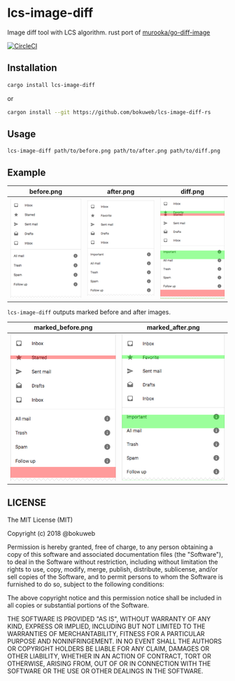 # lcs-image-diff
Image diff tool with LCS algorithm. rust port of [murooka/go-diff-image](https://github.com/murooka/go-diff-image)

[![CircleCI](https://circleci.com/gh/bokuweb/lcs-image-diff-rs/tree/master.svg?style=svg)](https://circleci.com/gh/bokuweb/lcs-image-diff-rs/tree/master)

## Installation

``` bash
cargo install lcs-image-diff
```

or

``` bash
cargon install --git https://github.com/bokuweb/lcs-image-diff-rs
```

## Usage

```
lcs-image-diff path/to/before.png path/to/after.png path/to/diff.png
```

## Example

| before.png        | after.png          | diff.png                 |
| --------------- |---------------| -------------------- |
| ![](https://github.com/bokuweb/lcs-image-diff-rs/blob/master/test/images/before.png?raw=true) | ![](https://github.com/bokuweb/lcs-image-diff-rs/blob/master/test/images/after.png?raw=true) |![](https://github.com/bokuweb/lcs-image-diff-rs/blob/master/test/images/diff.png?raw=true)|

`lcs-image-diff` outputs marked before and after images. 

| marked_before.png        | marked_after.png          |
| --------------- |---------------|
| ![](https://github.com/bokuweb/lcs-image-diff-rs/blob/master/test/images/marked_before.png?raw=true) | ![](https://github.com/bokuweb/lcs-image-diff-rs/blob/master/test/images/marked_after.png?raw=true) |

## LICENSE

The MIT License (MIT)

Copyright (c) 2018 @bokuweb

Permission is hereby granted, free of charge, to any person obtaining a copy
of this software and associated documentation files (the "Software"), to deal
in the Software without restriction, including without limitation the rights
to use, copy, modify, merge, publish, distribute, sublicense, and/or sell
copies of the Software, and to permit persons to whom the Software is
furnished to do so, subject to the following conditions:

The above copyright notice and this permission notice shall be included in all
copies or substantial portions of the Software.

THE SOFTWARE IS PROVIDED "AS IS", WITHOUT WARRANTY OF ANY KIND, EXPRESS OR
IMPLIED, INCLUDING BUT NOT LIMITED TO THE WARRANTIES OF MERCHANTABILITY,
FITNESS FOR A PARTICULAR PURPOSE AND NONINFRINGEMENT. IN NO EVENT SHALL THE
AUTHORS OR COPYRIGHT HOLDERS BE LIABLE FOR ANY CLAIM, DAMAGES OR OTHER
LIABILITY, WHETHER IN AN ACTION OF CONTRACT, TORT OR OTHERWISE, ARISING FROM,
OUT OF OR IN CONNECTION WITH THE SOFTWARE OR THE USE OR OTHER DEALINGS IN THE
SOFTWARE.
